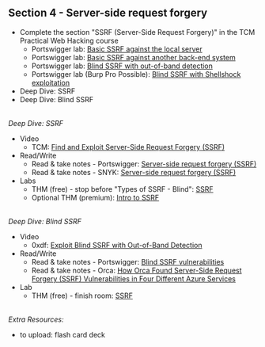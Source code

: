 ## **Section 4 - Server-side request forgery** <br>
- Complete the section "SSRF (Server-Side Request Forgery)" in the TCM Practical Web Hacking course
   - Portswigger lab: <a href="https://portswigger.net/web-security/ssrf/lab-basic-ssrf-against-localhost">Basic SSRF against the local server</a>
   - Portswigger lab: <a href="https://portswigger.net/web-security/ssrf/lab-basic-ssrf-against-backend-system">Basic SSRF against another back-end system</a>
   - Portswigger lab: <a href="https://portswigger.net/web-security/ssrf/blind/lab-out-of-band-detection">Blind SSRF with out-of-band detection</a>
   - Portswigger lab (Burp Pro Possible): <a href="https://portswigger.net/web-security/ssrf/blind/lab-shellshock-exploitation">Blind SSRF with Shellshock exploitation</a>
- Deep Dive: SSRF
- Deep Dive: Blind SSRF
<br><br>

*Deep Dive: SSRF*
- Video
   - TCM: <a href="https://www.youtube.com/watch?v=eVI0Ny5cZ2c">Find and Exploit Server-Side Request Forgery (SSRF)</a>
- Read/Write
   - Read & take notes - Portswigger: <a href="https://portswigger.net/web-security/ssrf">Server-side request forgery (SSRF)</a>
   - Read & take notes - SNYK: <a href="https://learn.snyk.io/lesson/ssrf-server-side-request-forgery/">Server-side request forgery (SSRF)</a>
- Labs
   - THM (free) - stop before "Types of SSRF - Blind": <a href="https://tryhackme.com/r/room/ssrfhr">SSRF</a>
   - Optional THM (premium): <a href="https://tryhackme.com/r/room/ssrfqi">Intro to SSRF</a>
<br><br>

*Deep Dive: Blind SSRF*
- Video
   - 0xdf: <a href="https://www.youtube.com/watch?v=AzBAHw6FZto">Exploit Blind SSRF with Out-of-Band Detection</a>
- Read/Write
   - Read & take notes - Portswigger: <a href="https://portswigger.net/web-security/ssrf/blind">Blind SSRF vulnerabilities</a>
   - Read & take notes - Orca: <a href="https://orca.security/resources/blog/ssrf-vulnerabilities-in-four-azure-services/">How Orca Found Server-Side Request Forgery (SSRF) Vulnerabilities in Four Different Azure Services</a>
- Lab
   - THM (free) - finish room: <a href="https://tryhackme.com/r/room/ssrfhr">SSRF</a>
<br><br>

*Extra Resources:* <br>
- to upload: flash card deck
<br><br>

